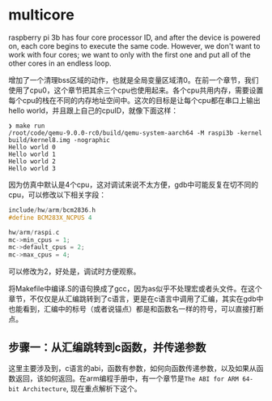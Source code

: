 # multicore
raspberry pi 3b has four core processor ID, and after the device is powered on, each core begins to execute the same code. However, we don't want to work with four cores; we want to only with the first one and put all of the other cores in an endless loop.

增加了一个清理bss区域的动作，也就是全局变量区域清0。在前一个章节，我们使用了cpu0，这个章节把其余三个cpu也使用起来。各个cpu共用内存，需要设置每个cpu的栈在不同的内存地址空间中。这次的目标是让每个cpu都在串口上输出hello world，并且跟上自己的cpuID，就像下面这样：
```shell
❯ make run
/root/code/qemu-9.0.0-rc0/build/qemu-system-aarch64 -M raspi3b -kernel build/kernel8.img -nographic
Hello world 0
Hello world 1
Hello world 2
Hello world 3
```

因为仿真中默认是4个cpu，这对调试来说不太方便，gdb中可能反复在切不同的cpu，可以修改以下相关字段：
```c
include/hw/arm/bcm2836.h
#define BCM283X_NCPUS 4 

hw/arm/raspi.c
mc->min_cpus = 1;
mc->default_cpus = 2;
mc->max_cpus = 4;
```
可以修改为2，好处是，调试时方便观察。

将Makefile中编译.S的语句换成了gcc，因为as似乎不处理宏或者头文件。在这个章节，不仅仅是从汇编跳转到了c语言，更是在c语言中调用了汇编，其实在gdb中也能看到，汇编中的标号（或者说锚点）都是和函数名一样的符号，可以直接打断点。

## 步骤一：从汇编跳转到c函数，并传递参数
这里主要涉及到，c语言的abi，函数有参数，如何向函数传递参数，以及如果从函数返回，该如何返回。在arm编程手册中，有一个章节是`The ABI for ARM 64-bit Architecture`, 现在重点解析下这个。